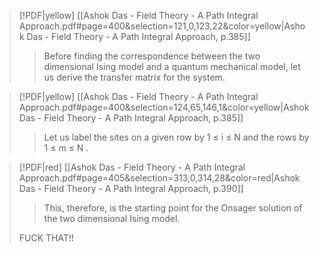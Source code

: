 > [!PDF|yellow] [[Ashok Das - Field Theory - A Path Integral Approach.pdf#page=400&selection=121,0,123,22&color=yellow|Ashok Das - Field Theory - A Path Integral Approach, p.385]]
> > Before finding the correspondence between the two dimensional Ising model and a quantum mechanical model, let us derive the transfer matrix for the system.

> [!PDF|yellow] [[Ashok Das - Field Theory - A Path Integral Approach.pdf#page=400&selection=124,65,146,1&color=yellow|Ashok Das - Field Theory - A Path Integral Approach, p.385]]
> > Let us label the sites on a given row by 1 ≤ i ≤ N and the rows by 1 ≤ m ≤ N .

> [!PDF|red] [[Ashok Das - Field Theory - A Path Integral Approach.pdf#page=405&selection=313,0,314,28&color=red|Ashok Das - Field Theory - A Path Integral Approach, p.390]]
> > This, therefore, is the starting point for the Onsager solution of the two dimensional Ising model.
> 
> FUCK THAT!!

